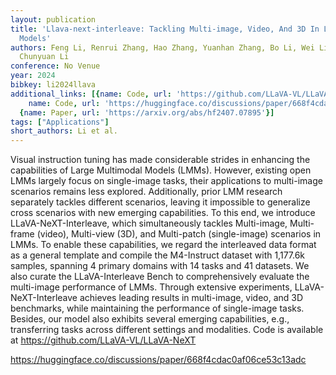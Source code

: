 ```yaml
---
layout: publication
title: 'Llava-next-interleave: Tackling Multi-image, Video, And 3D In Large Multimodal
  Models'
authors: Feng Li, Renrui Zhang, Hao Zhang, Yuanhan Zhang, Bo Li, Wei Li, Zejun Ma,
  Chunyuan Li
conference: No Venue
year: 2024
bibkey: li2024llava
additional_links: [{name: Code, url: 'https://github.com/LLaVA-VL/LLaVA-NeXT'}, {
    name: Code, url: 'https://huggingface.co/discussions/paper/668f4cdac0af06ce53c13adc'},
  {name: Paper, url: 'https://arxiv.org/abs/hf2407.07895'}]
tags: ["Applications"]
short_authors: Li et al.
---
```

Visual instruction tuning has made considerable strides in enhancing the capabilities of Large Multimodal Models (LMMs). However, existing open LMMs largely focus on single-image tasks, their applications to multi-image scenarios remains less explored. Additionally, prior LMM research separately tackles different scenarios, leaving it impossible to generalize cross scenarios with new emerging capabilities. To this end, we introduce LLaVA-NeXT-Interleave, which simultaneously tackles Multi-image, Multi-frame (video), Multi-view (3D), and Multi-patch (single-image) scenarios in LMMs. To enable these capabilities, we regard the interleaved data format as a general template and compile the M4-Instruct dataset with 1,177.6k samples, spanning 4 primary domains with 14 tasks and 41 datasets. We also curate the LLaVA-Interleave Bench to comprehensively evaluate the multi-image performance of LMMs. Through extensive experiments, LLaVA-NeXT-Interleave achieves leading results in multi-image, video, and 3D benchmarks, while maintaining the performance of single-image tasks. Besides, our model also exhibits several emerging capabilities, e.g., transferring tasks across different settings and modalities. Code is available at https://github.com/LLaVA-VL/LLaVA-NeXT

https://huggingface.co/discussions/paper/668f4cdac0af06ce53c13adc
